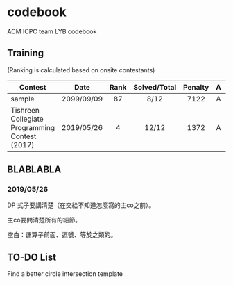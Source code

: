 # codebook
ACM ICPC team LYB codebook

## Training
(Ranking is calculated based on onsite contestants)

| Contest                        | Date          | Rank | Solved/Total | Penalty | A | B | C | D | E | F | G | H | I | J | K | L | M |
|--------------------------------|:-------------:|:----:|:------------:|:-------:|:-:|:-:|:-:|:-:|:-:|:-:|:-:|:-:|:-:|:-:|:-:|:-:|:-:|
| sample                         | 2099/09/09    |   87  |     8/12     |   7122   | A | B | C | D | E | F | . | H | I | . | . | . |
| Tishreen Collegiate Programming Contest (2017) | 2019/05/26  |4   |12/12|1372 |A |B|C|D|E|F|G|H|I|J|K|L|.|

## BLABLABLA

### 2019/05/26

DP 式子要講清楚（在交給不知道怎麼寫的主co之前）。

主co要問清楚所有的細節。

空白：運算子前面、逗號、等於之類的。

## TO-DO List

Find a better circle intersection template
